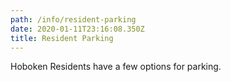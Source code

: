 ```yaml
---
path: /info/resident-parking
date: 2020-01-11T23:16:08.350Z
title: Resident Parking
---
```

Hoboken Residents have a few options for parking.
